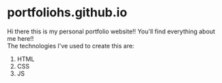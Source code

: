 # portfoliohs.github.io

Hi there this is my personal portfolio website!!
You'll find everything about me here!!  
The technologies I've used to create this are:
1. HTML
2. CSS
3. JS
